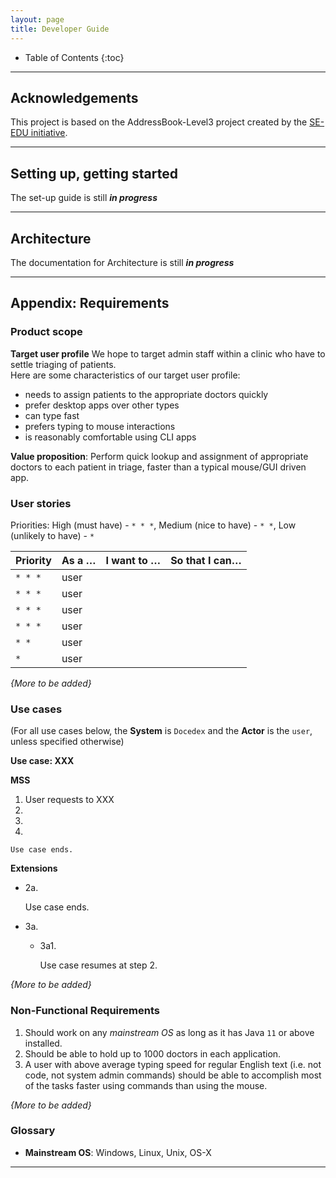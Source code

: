 ```yaml
---
layout: page
title: Developer Guide
---
```

* Table of Contents
{:toc}

--------------------------------------------------------------------------------------------------------------------

## **Acknowledgements**

This project is based on the AddressBook-Level3 project created by the [SE-EDU initiative](https://se-education.org).

--------------------------------------------------------------------------------------------------------------------

## **Setting up, getting started**

The set-up guide is still **_in progress_**

--------------------------------------------------------------------------------------------------------------------

## Architecture

The documentation for Architecture is still **_in progress_**

--------------------------------------------------------------------------------------------------------------------

## **Appendix: Requirements**

### Product scope

**Target user profile**
We hope to target admin staff within a clinic who have to settle triaging of patients.<br>
Here are some characteristics of our target user profile: <br>
* needs to assign patients to the appropriate doctors quickly
* prefer desktop apps over other types
* can type fast
* prefers typing to mouse interactions
* is reasonably comfortable using CLI apps

**Value proposition**: Perform quick lookup and assignment of appropriate doctors to each patient in triage, faster than a typical mouse/GUI driven app.


### User stories

Priorities: High (must have) - `* * *`, Medium (nice to have) - `* *`, Low (unlikely to have) - `*`

| Priority | As a …​                                    | I want to …​                     | So that I can…​                                                        |
| -------- |--------------------------------------------| ------------------------------ | ---------------------------------------------------------------------- |
| `* * *`  | user                                       |          |                  |
| `* * *`  | user                                       |                |                                                                        |
| `* * *`  | user                                       |                 |                                    |
| `* * *`  | user                                       |           |  |
| `* *`    | user                                       |    |                 |
| `*`      | user                                       |            |                                                 |

*{More to be added}*

### Use cases

(For all use cases below, the **System** is `Docedex` and the **Actor** is the `user`, unless specified otherwise)

**Use case: XXX**

**MSS**

1.  User requests to XXX
2.  
3.  
4.  

    Use case ends.

**Extensions**

* 2a. 

  Use case ends.

* 3a. 

    * 3a1. 

      Use case resumes at step 2.

*{More to be added}*

### Non-Functional Requirements

1.  Should work on any _mainstream OS_ as long as it has Java `11` or above installed.
2.  Should be able to hold up to 1000 doctors in each application.
3.  A user with above average typing speed for regular English text (i.e. not code, not system admin commands) should be able to accomplish most of the tasks faster using commands than using the mouse.

*{More to be added}*

### Glossary

* **Mainstream OS**: Windows, Linux, Unix, OS-X

--------------------------------------------------------------------------------------------------------------------
